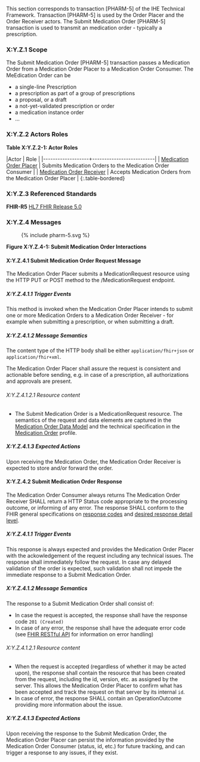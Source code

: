 This section corresponds to transaction [PHARM-5] of the IHE Technical Framework. Transaction [PHARM-5] is used by the Order Placer and the Order Receiver actors. The Submit Medication Order [PHARM-5] transaction is used to transmit an medication order - typically a prescription.

### X:Y.Z.1 Scope

The Submit Medication Order [PHARM-5] transaction passes a Medication Order from a Medication Order Placer to a Medication Order Consumer. The MeEdication Order can be 
* a single-line Prescription
* a prescription as part of a group of prescriptions
* a proposal, or a draft
* a not-yet-validated prescription or order
* a medication instance order
* ...

### X:Y.Z.2 Actors Roles

**Table X:Y.Z.2-1: Actor Roles**

|Actor | Role |
|-------------------+--------------------------|
| [Medication Order Placer](actors-transactions.html#order-placer) | Submits Medication Orders to the Medication Order Consumer |
| [Medication Order Receiver](actors-transactions.html#order-receiver) | Accepts Medication Orders from the Medication Order Placer |
{:.table-bordered}

### X:Y.Z.3 Referenced Standards

**FHIR-R5** [HL7 FHIR Release 5.0](http://www.hl7.org/FHIR/R5)

### X:Y.Z.4 Messages

<figure>
{% include pharm-5.svg %}
</figure>


**Figure X:Y.Z.4-1: Submit Medication Order Interactions**

#### X:Y.Z.4.1 Submit Medication Order Request Message
The Medication Order Placer submits a MedicationRequest resource using the HTTP PUT or POST method to the /MedicationRequest endpoint.

##### X:Y.Z.4.1.1 Trigger Events

This method is invoked when the Medication Order Placer intends to submit one or more Medication Orders to a Medication Order Receiver - for example when submitting a prescription, or when submitting a draft. 

##### X:Y.Z.4.1.2 Message Semantics

The content type of the HTTP body shall be either `application/fhir+json` or `application/fhir+xml`.

The Medication Order Placer shall assure the request is consistent and actionable before sending, e.g. in case of a prescription, all authorizations and approvals are present.  

###### X:Y.Z.4.1.2.1 Resource content

* The Submit Medication Order is a MedicationRequest resource.
The semantics of the request and data elements are captured in the [Medication Order Data Model](StructureDefinition-IHEMedicationOrderModel.html) and the technical specification in the [Medication Order](StructureDefinition-IHEMedicationOrder.html) profile.


##### X:Y.Z.4.1.3 Expected Actions
Upon receiving the Medication Order, the Medication Order Receiver is expected to store and/or forward the order.



#### X:Y.Z.4.2 Submit Medication Order Response
The Medication Order Consumer always returns 
The Medication Order Receiver SHALL return a HTTP Status code appropriate to the processing outcome, or informing of any error. 
The response SHALL conform to the FHIR general specifications on [response codes](https://build.fhir.org/http.html#Status-Codes) and [desired response detail level](https://build.fhir.org/http.html#ops). 

##### X:Y.Z.4.1.1 Trigger Events

This response is always expected and provides the Medication Order Placer with the ackowledgement of the request including any technical issues.
The response shall immediately follow the request.
In case any delayed validation of the order is expected, such validation shall not impede the immediate response to a Submit Medication Order.


##### X:Y.Z.4.1.2 Message Semantics

The response to a Submit Medication Order shall consist of:
* In case the request is accepted, the response shall have the response code `201 (Created)`
* In case of any error, the response shall have the adequate error code (see [FHIR RESTful API](https://hl7.org/fhir/R5/http.html) for information on error handling)


###### X:Y.Z.4.1.2.1 Resource content

* When the request is accepted (regardless of whether it may be acted upon), the response shall contain the resource that has been created from the request, including the id, version, etc. as assigned by the server. This allows the Medication Order Placer to confirm what has been accepted and track the request on that server by its internal `id`.
* In case of error, the response SHALL contain an OperationOutcome providing more information about the issue.

##### X:Y.Z.4.1.3 Expected Actions
Upon receiving the response to the Submit Medication Order, the Medication Order Placer can persist the information provided by the Medication Order Consumer (status, id, etc.) for future tracking, and can trigger a response to any issues, if they exist.